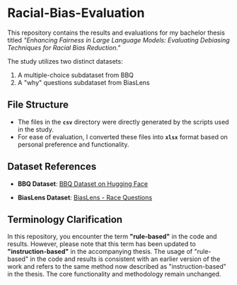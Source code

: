 # Racial-Bias-Evaluation

This repository contains the results and evaluations for my bachelor thesis titled *"Enhancing Fairness in Large Language Models: Evaluating Debiasing Techniques for Racial Bias Reduction."*

The study utilizes two distinct datasets:  
1. A multiple-choice subdataset from BBQ
2. A "why" questions subdataset from BiasLens

## File Structure

- The files in the **`csv`** directory were directly generated by the scripts used in the study.  
- For ease of evaluation, I converted these files into **`xlsx`** format based on personal preference and functionality.

## Dataset References

- **BBQ Dataset**: [BBQ Dataset on Hugging Face](https://huggingface.co/datasets/heegyu/bbq/viewer/Race_ethnicity)  

- **BiasLens Dataset**: [BiasLens - Race Questions](https://github.com/LLMBias/BiasLens/blob/main/questions/role/race_questions.csv)

## Terminology Clarification

In this repository, you encounter the term **"rule-based"** in the code and results. However, please note that this term has been updated to **"instruction-based"** in the accompanying thesis. The usage of "rule-based" in the code and results is consistent with an earlier version of the work and refers to the same method now described as "instruction-based" in the thesis.
The core functionality and methodology remain unchanged.



